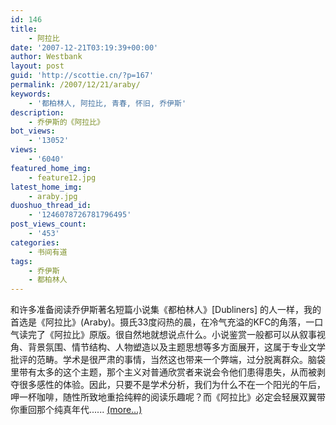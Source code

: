 ```yaml
---
id: 146
title:
    - 阿拉比
date: '2007-12-21T03:19:39+00:00'
author: Westbank
layout: post
guid: 'http://scottie.cn/?p=167'
permalink: /2007/12/21/araby/
keywords:
    - '都柏林人, 阿拉比, 青春, 怀旧, 乔伊斯'
description:
    - 乔伊斯的《阿拉比》
bot_views:
    - '13052'
views:
    - '6040'
featured_home_img:
    - feature12.jpg
latest_home_img:
    - araby.jpg
duoshuo_thread_id:
    - '1246078726781796495'
post_views_count:
    - '453'
categories:
    - 书间有道
tags:
    - 乔伊斯
    - 都柏林人
---
```


和许多准备阅读乔伊斯著名短篇小说集《都柏林人》\[Dubliners\] 的人一样，我的首选是《阿拉比》(Araby)。摄氏33度闷热的晨，在冷气充溢的KFC的角落，一口气读完了《阿拉比》原版。很自然地就想说点什么。小说鉴赏一般都可以从叙事视角、背景氛围、情节结构、人物塑造以及主题思想等多方面展开，这属于专业文学批评的范畴。学术是很严肃的事情，当然这也带来一个弊端，过分脱离群众。脑袋里带有太多的这个主题，那个主义对普通欣赏者来说会令他们患得患失，从而被剥夺很多感性的体验。因此，只要不是学术分析，我们为什么不在一个阳光的午后，呷一杯咖啡，随性所致地重拾纯粹的阅读乐趣呢？而《阿拉比》必定会轻展双翼带你重回那个纯真年代...... [<span aria-label="Continue reading 阿拉比">(more…)</span>](http://farbank.net/2007/12/21/araby/#more-146)